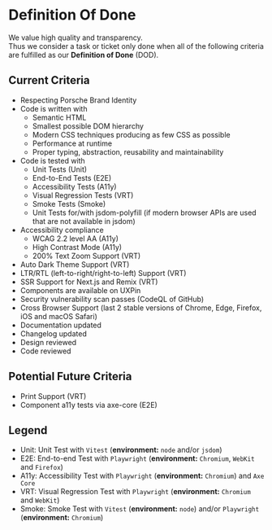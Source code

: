 # Definition Of Done

We value high quality and transparency.  
Thus we consider a task or ticket only done when all of the following criteria are fulfilled as our **Definition of
Done** (DOD).

<TableOfContents></TableOfContents>

## Current Criteria

- Respecting Porsche Brand Identity
- Code is written with
  - Semantic HTML
  - Smallest possible DOM hierarchy
  - Modern CSS techniques producing as few CSS as possible
  - Performance at runtime
  - Proper typing, abstraction, reusability and maintainability
- Code is tested with
  - Unit Tests (Unit)
  - End-to-End Tests (E2E)
  - Accessibility Tests (A11y)
  - Visual Regression Tests (VRT)
  - Smoke Tests (Smoke)
  - Unit Tests for/with jsdom-polyfill (if modern browser APIs are used that are not available in jsdom)
- Accessibility compliance
  - WCAG 2.2 level AA (A11y)
  - High Contrast Mode (A11y)
  - 200% Text Zoom Support (VRT)
- Auto Dark Theme Support (VRT)
- LTR/RTL (left-to-right/right-to-left) Support (VRT)
- SSR Support for Next.js and Remix (VRT)
- Components are available on UXPin
- Security vulnerability scan passes (CodeQL of GitHub)
- Cross Browser Support (last 2 stable versions of Chrome, Edge, Firefox, iOS and macOS Safari)
- Documentation updated
- Changelog updated
- Design reviewed
- Code reviewed

## Potential Future Criteria

- Print Support (VRT)
- Component a11y tests via axe-core (E2E)

## Legend

- Unit: Unit Test with `Vitest` (**environment:** `node` and/or `jsdom`)
- E2E: End-to-end Test with `Playwright` (**environment:** `Chromium`, `WebKit` and `Firefox`)
- A11y: Accessibility Test with `Playwright` (**environment:** `Chromium`) and `Axe Core`
- VRT: Visual Regression Test with `Playwright` (**environment:** `Chromium` and `WebKit`)
- Smoke: Smoke Test with `Vitest` (**environment:** `node`) and/or `Playwright` (**environment:** `Chromium`)

